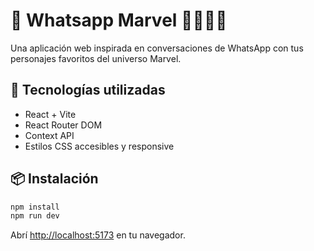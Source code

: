 # 💬 Whatsapp Marvel 🦸‍♂️🦸‍♀️

Una aplicación web inspirada en conversaciones de WhatsApp con tus personajes favoritos del universo Marvel.

## 🚀 Tecnologías utilizadas

- React + Vite
- React Router DOM
- Context API
- Estilos CSS accesibles y responsive

## 📦 Instalación

```bash
npm install
npm run dev
```

Abrí [http://localhost:5173](http://localhost:5173) en tu navegador.